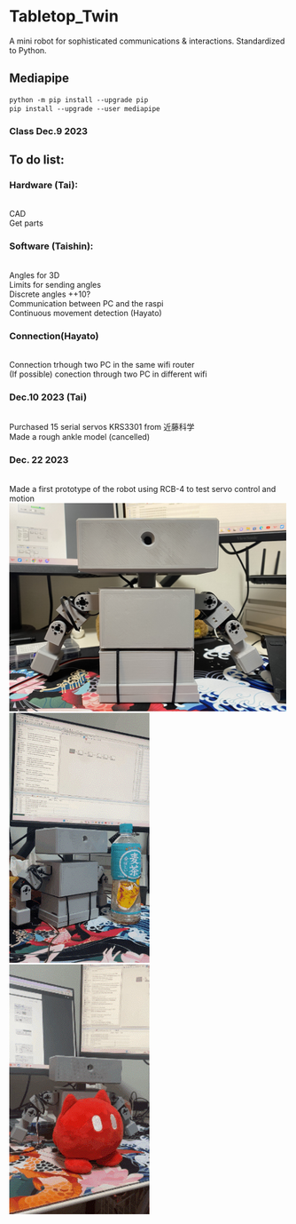 # Tabletop_Twin
A mini robot for sophisticated communications & interactions. Standardized to Python.
## Mediapipe
```
python -m pip install --upgrade pip
pip install --upgrade --user mediapipe
```
### Class Dec.9 2023
## To do list:
### Hardware (Tai):
<br>CAD
<br>Get parts
### Software (Taishin):
<br>Angles for 3D
<br>Limits for sending angles
<br>Discrete angles ++10?
<br>Communication between PC and the raspi 
<br>Continuous movement detection (Hayato)     
### Connection(Hayato)
 <br>Connection trhough two PC in the same wifi router
 <br>(If possible) conection through two PC in different wifi
 
### Dec.10 2023 (Tai)
<br>Purchased 15 serial servos KRS3301 from 近藤科学
<br>Made a rough ankle model (cancelled)

### Dec. 22 2023
<br>Made a first prototype of the robot using RCB-4 to test servo control and motion
<br><img src="images/Midterm_FrontView.JPG" alt="Midterm Product (Front View)" width="500"/>
<br>![Punch Demonstration](https://github.com/ti-556/Tabletop_Twin/blob/main/images/Midterm_Punch.gif)
![Hold Demonstration](https://github.com/ti-556/Tabletop_Twin/blob/main/images/Midterm_Hold.gif)

